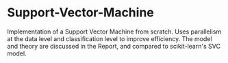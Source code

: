 # Support-Vector-Machine

Implementation of a Support Vector Machine from scratch. Uses parallelism at the data level and classification level to improve efficiency. The model and theory are discussed in the Report, and compared to scikit-learn's SVC model.
